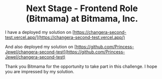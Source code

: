 <h1 align="center"><b>Next Stage - Frontend Role (Bitmama) at Bitmama, Inc.</b></h1>
</b></h1>


I have a deployed my solution on  [https://changera-second-test.vercel.app/](https://changera-second-test.vercel.app/)

And also deployed my solution on [https://github.com/Princess-Jewel/changera-second-test](https://github.com/Princess-Jewel/changera-second-test)

Thank you Bitmama for the opportunity to take part in this challenge. I hope you are impressed by my solution. 
